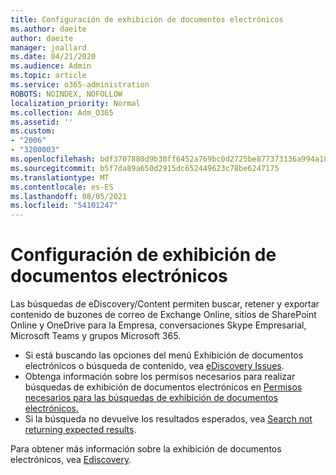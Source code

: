 ```yaml
---
title: Configuración de exhibición de documentos electrónicos
ms.author: daeite
author: daeite
manager: joallard
ms.date: 04/21/2020
ms.audience: Admin
ms.topic: article
ms.service: o365-administration
ROBOTS: NOINDEX, NOFOLLOW
localization_priority: Normal
ms.collection: Adm_O365
ms.assetid: ''
ms.custom:
- "2006"
- "3200003"
ms.openlocfilehash: bdf3707880d9b30ff6452a769bc0d2725be877373136a994a108e92d56d7b577
ms.sourcegitcommit: b5f7da89a650d2915dc652449623c78be6247175
ms.translationtype: MT
ms.contentlocale: es-ES
ms.lasthandoff: 08/05/2021
ms.locfileid: "54101247"
---
```

# <a name="ediscovery-settings"></a>Configuración de exhibición de documentos electrónicos

Las búsquedas de eDiscovery/Content permiten buscar, retener y exportar contenido de buzones de correo de Exchange Online, sitios de SharePoint Online y OneDrive para la Empresa, conversaciones Skype Empresarial, Microsoft Teams y grupos Microsoft 365.

- Si está buscando las opciones del menú Exhibición de documentos electrónicos o búsqueda de contenido, vea [eDiscovery Issues](https://docs.microsoft.com/alchemyinsights/ediscovery-issues).
- Obtenga información sobre los permisos necesarios para realizar búsquedas de exhibición de documentos electrónicos en [Permisos necesarios para las búsquedas de exhibición de documentos electrónicos.](https://docs.microsoft.com/alchemyinsights/permissions-required-for-ediscovery-searches)
- Si la búsqueda no devuelve los resultados esperados, vea [Search not returning expected results](https://docs.microsoft.com/alchemyinsights/search-not-returning-expected-results).

Para obtener más información sobre la exhibición de documentos electrónicos, vea [Ediscovery](https://docs.microsoft.com/microsoft-365/compliance/ediscovery).
